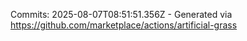 Commits: 2025-08-07T08:51:51.356Z - Generated via https://github.com/marketplace/actions/artificial-grass
<br>
